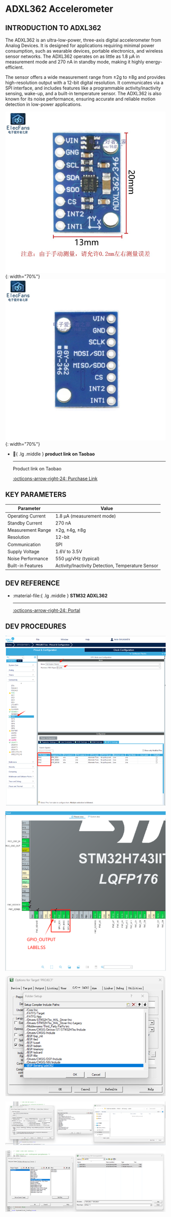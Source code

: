 # ADXL362 Accelerometer

## INTRODUCTION TO ADXL362

The ADXL362 is an ultra-low-power, three-axis digital accelerometer from Analog Devices. It is designed for applications requiring minimal power consumption, such as wearable devices, portable electronics, and wireless sensor networks. The ADXL362 operates on as little as 1.8 µA in measurement mode and 270 nA in standby mode, making it highly energy-efficient.

The sensor offers a wide measurement range from ±2g to ±8g and provides high-resolution output with a 12-bit digital resolution. It communicates via a SPI interface, and includes features like a programmable activity/inactivity sensing, wake-up, and a built-in temperature sensor. The ADXL362 is also known for its noise performance, ensuring accurate and reliable motion detection in low-power applications.

![FRONT](362front.jpg){: width="70%"}
![BACK](362back.jpg){: width="70%"}

<div class="grid cards" markdown>

-   :shopping_cart:{ .lg .middle } __product link on Taobao__

    ---

    Product link on Taobao


    [:octicons-arrow-right-24: <a href="https://m.tb.cn/h.gmUamYr0olYwEiw?tk=CKLS34JO9QL" target="_blank"> Purchase Link </a>](#)

</div>

## KEY PARAMETERS

| Parameter          | Value                      |
|--------------------|----------------------------|
| Operating Current  | 1.8 µA (measurement mode)  |
| Standby Current    | 270 nA                     |
| Measurement Range  | ±2g, ±4g, ±8g              |
| Resolution         | 12-bit                     |
| Communication      | SPI                        |
| Supply Voltage     | 1.6V to 3.5V               |
| Noise Performance  | 550 µg/√Hz (typical)       |
| Built-in Features  | Activity/Inactivity Detection, Temperature Sensor |

## DEV REFERENCE

<div class="grid cards" markdown>

-   :material-file:{ .lg .middle } __STM32 ADXL362__

    ---

    [:octicons-arrow-right-24: <a href="https://blog.csdn.net/qq_41777559/article/details/115492823?ops_request_misc=%257B%2522request%255Fid%2522%253A%2522172414869816800207094200%2522%252C%2522scm%2522%253A%252220140713.130102334..%2522%257D&request_id=172414869816800207094200&biz_id=0&utm_medium=distribute.pc_search_result.none-task-blog-2~all~sobaiduend~default-1-115492823-null-null.142^v100^pc_search_result_base5&utm_term=STM32HAL%E5%BA%93%E5%AE%9E%E7%8E%B0ADXL355%E5%8A%A0%E9%80%9F%E5%BA%A6%E4%BC%A0%E6%84%9F%E5%99%A8%E7%AE%80%E5%8D%95%E8%AE%B0%E6%AD%A5%E5%8A%9F%E8%83%BD%EF%BC%88SPI%EF%BC%89&spm=1018.2226.3001.4187" target="_blank"> Portal </a>](#)

</div>

## DEV PROCEDURES

![SPI](SPI.png)

![SPI_PIN](SPI_PIN.png)

![INCLUDE](INCLUDE.png)

![PATH](PATH.png)

![INTEGRATION](INTEGRATION.png)